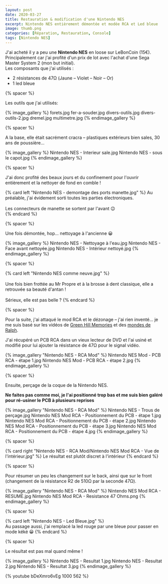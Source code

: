 ```yaml
---
layout: post
date: 2020-03-27
title: Restauration & modification d'une Nintendo NES
excerpt: Nintendo NES entièrement démontée et modée RCA et Led bleue
image: thumb.png
categories: [Réparation, Restauration, Console]
tags: [Nintendo NES]
---
```


J'ai acheté il y a peu une **Nintendo NES** en loose sur LeBonCoin (15€).  
Principalement car j'ai profité d'un prix de lot avec l'achat d'une Sega Master System 2 (mon but initial).  
Les composants que j'ai utilisés : 
*  2 résistances de 47Ω (Jaune – Violet – Noir – Or)
*  1 led bleue

{% spacer %}

Les outils que j'ai utilisés:

{% image_gallery %}
    forets.jpg
    fer-a-souder.jpg
    divers-outils.jpg
    divers-outils-2.jpg
    dremel.jpg
    multimetre.jpg
{% endimage_gallery %}

{% spacer %}

A la base, elle était sacrément cracra – plastiques extérieurs bien sales, 30 ans de poussière...

{% image_gallery %}
    Nintendo NES - Interieur sale.jpg
    Nintendo NES - sous le capot.jpg
{% endimage_gallery %}

{% spacer %}

J'ai donc profité des beaux jours et du confinement pour l'ouvrir entièrement et la nettoyer de fond en comble !  
 
  
{% card left "Nintendo NES - demontage des ports manette.jpg" %}
Au préalable, j'ai évidement sorti toutes les parties électroniques.<br /><br />
Les connecteurs de manette se sortent par l'avant 😉  
{% endcard %}

{% spacer %}

Une fois démontée, hop… nettoyage à l'ancienne 😀  

{% image_gallery %}
    Nintendo NES - Nettoyage à l'eau.jpg
    Nintendo NES - Face avant nettoyée.jpg
    Nintendo NES - Intérieur nettoyé.jpg
{% endimage_gallery %}

{% spacer %}

{% card left "Nintendo NES comme neuve.jpg" %}
<br /><br />
Une fois bien frottée au Mr Propre et à la brosse à dent classique, elle a retrouvée sa beauté d'antan !  <br /><br />
Sérieux, elle est pas belle ?
{% endcard %}

{% spacer %}

Pour la suite, j'ai attaqué le mod RCA et le dézonage – j'ai rien inventé… je me suis basé sur les vidéos de [Green Hill Memories](https://youtu.be/g8hoinG8hks) et des [mondes de Ralph](https://youtu.be/vAyGtHh5F_A).

J'ai récupéré un PCB RCA dans un vieux lecteur de DVD et l'ai usiné et modifié pour lui ajouter la résistance de 47Ω pour le signal vidéo.

{% image_gallery "Nintendo NES - RCA Mod" %}
    Nintendo NES Mod - PCB RCA - étape 1.jpg
    Nintendo NES Mod - PCB RCA - étape 2.jpg
{% endimage_gallery %}

{% spacer %}

Ensuite, perçage de la coque de la Nintendo NES.

__Ne faites pas comme moi, je l'ai positionné trop bas et me suis bien galéré pour ré-usiner le PCB à plusieurs reprises__

{% image_gallery "Nintendo NES - RCA Mod" %}
    Nintendo NES - Trous de perçage.jpg
    Nintendo NES Mod RCA - Positionnement du PCB - étape 1.jpg
    Nintendo NES Mod RCA - Positionnement du PCB - étape 2.jpg
    Nintendo NES Mod RCA - Positionnement du PCB - étape 3.jpg
    Nintendo NES Mod RCA - Positionnement du PCB - étape 4.jpg
{% endimage_gallery %}

{% spacer %}

{% card right "Nintendo NES - RCA Mod/Nintendo NES Mod RCA - Vue de l'intérieur.jpg" %}
   Le résultat est plutôt discret à l'intérieur
{% endcard %}

{% spacer %}

Pour résumer un peu les changement sur le back, ainsi que sur le front (changement de la résistance R2 de 510Ω par la seconde 47Ω).

{% image_gallery "Nintendo NES - RCA Mod" %}
    Nintendo NES Mod RCA - RESUME.jpg
    Nintendo NES Mod RCA - Resistance 47 Ohms.png
{% endimage_gallery %}

{% spacer %}

{% card left "Nintendo NES - Led Bleue.jpg" %}  
    Au passage aussi, j'ai remplacé la led rouge par une bleue pour passer en mode kéké 😀
{% endcard %}

{% spacer %}

Le résultat est pas mal quand même !

{% image_gallery %}
    Nintendo NES - Resultat 1.jpg
    Nintendo NES - Resultat 2.jpg
    Nintendo NES - Resultat 3.jpg
{% endimage_gallery %}

{% youtube bDeXmro6vEg 1000 562 %}


